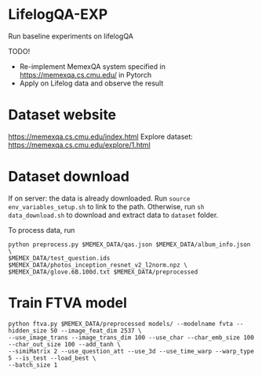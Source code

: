 # LifelogQA-EXP
Run baseline experiments on lifelogQA

TODO!
- Re-implement MemexQA system specified in https://memexqa.cs.cmu.edu/ in Pytorch
- Apply on Lifelog data and observe the result

# Dataset website
https://memexqa.cs.cmu.edu/index.html
Explore dataset: https://memexqa.cs.cmu.edu/explore/1.html

# Dataset download
If on server: the data is already downloaded. Run `source env_variables_setup.sh` to link to the path.
Otherwise, run `sh data_download.sh` to download and extract data to `dataset` folder.

To process data, run
```
python preprocess.py $MEMEX_DATA/qas.json $MEMEX_DATA/album_info.json \
$MEMEX_DATA/test_question.ids $MEMEX_DATA/photos_inception_resnet_v2_l2norm.npz \
$MEMEX_DATA/glove.6B.100d.txt $MEMEX_DATA/preprocessed
```

# Train FTVA model
```
python ftva.py $MEMEX_DATA/preprocessed models/ --modelname fvta --hidden_size 50 --image_feat_dim 2537 \
--use_image_trans --image_trans_dim 100 --use_char --char_emb_size 100 --char_out_size 100 --add_tanh \
--simiMatrix 2 --use_question_att --use_3d --use_time_warp --warp_type 5 --is_test --load_best \
--batch_size 1
```